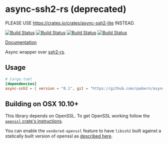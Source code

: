 # async-ssh2-rs (deprecated)

PLEASE USE https://crates.io/crates/async-ssh2-lite INSTEAD.

[![Build Status](https://travis-ci.com/spebern/async-ssh2.svg?branch=master)](https://travis-ci.com/spebern/async-ssh2)
[![Build Status](https://github.com/spebern/async-ssh2/workflows/linux/badge.svg)](https://github.com/spebern/async-ssh2/actions?workflow=linux)
[![Build Status](https://github.com/spebern/async-ssh2/workflows/Windows/badge.svg)](https://github.com/spebern/async-ssh2/actions?workflow=Windows)
[![Build Status](https://github.com/spebern/async-ssh2/workflows/macOS/badge.svg)](https://github.com/spebern/async-ssh2/actions?workflow=macOS)

[Documentation](https://docs.rs/async-ssh2)

Async wrapper over [ssh2-rs](https://github.com/alexcrichton/ssh2-rs).

## Usage

```toml
# Cargo.toml
[dependencies]
async-ssh2 = { version = "0.1", git = "https://github.com/spebern/async-ssh2.git" }
```

## Building on OSX 10.10+

This library depends on OpenSSL. To get OpenSSL working follow the
[`openssl` crate's instructions](https://github.com/sfackler/rust-openssl#macos).

You can enable the `vendored-openssl` feature
to have `libssh2` built against a statically built version of openssl as [described
here](https://docs.rs/openssl/0.10.24/openssl/#vendored).
